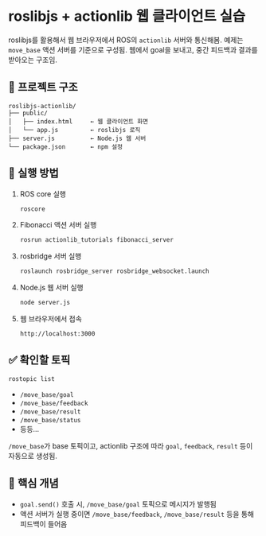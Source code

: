 # roslibjs + actionlib 웹 클라이언트 실습

roslibjs를 활용해서 웹 브라우저에서 ROS의 `actionlib` 서버와 통신해봄. 예제는 `move_base` 액션 서버를 기준으로 구성됨. 웹에서 goal을 보내고, 중간 피드백과 결과를 받아오는 구조임.

## 📂 프로젝트 구조

```
roslibjs-actionlib/
├── public/
│   ├── index.html     ← 웹 클라이언트 화면
│   └── app.js         ← roslibjs 로직
├── server.js          ← Node.js 웹 서버
└── package.json       ← npm 설정
```

## 🚀 실행 방법

1. ROS core 실행  
   ```bash
   roscore
   ```

2. Fibonacci 액션 서버 실행  
   ```bash
   rosrun actionlib_tutorials fibonacci_server
   ```

3. rosbridge 서버 실행  
   ```bash
   roslaunch rosbridge_server rosbridge_websocket.launch
   ```

4. Node.js 웹 서버 실행  
   ```bash
   node server.js
   ```

5. 웹 브라우저에서 접속  
   ```
   http://localhost:3000
   ```

## ✅ 확인할 토픽

```bash
rostopic list
```

- `/move_base/goal`
- `/move_base/feedback`
- `/move_base/result`
- `/move_base/status`
- 등등…

`/move_base`가 base 토픽이고, actionlib 구조에 따라 `goal`, `feedback`, `result` 등이 자동으로 생성됨.

## 🧩 핵심 개념

- `goal.send()` 호출 시, `/move_base/goal` 토픽으로 메시지가 발행됨
- 액션 서버가 실행 중이면 `/move_base/feedback`, `/move_base/result` 등을 통해 피드백이 들어옴
